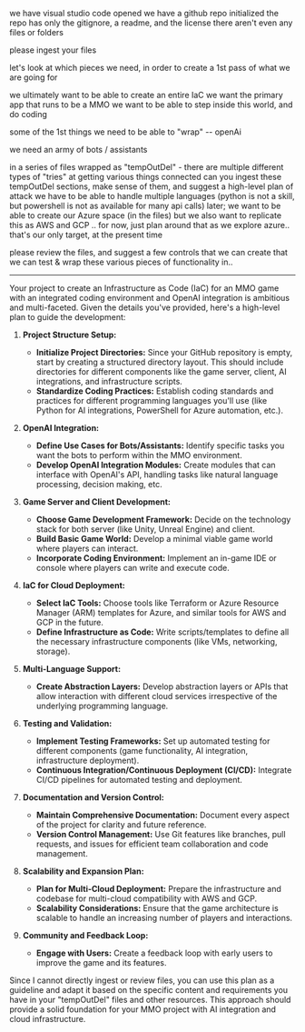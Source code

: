 we have visual studio code opened
we have a github repo initialized
the repo has only the gitignore, a readme, and the license
there aren't even any files or folders

please ingest your files

let's look at which pieces we need, in order to create a 1st pass of what we are going for

we ultimately want to be able to create an entire IaC
we want the primary app that runs to be a MMO
we want to be able to step inside this world, and do coding

some of the 1st things we need to be able to "wrap" -- openAi 

we need an army of bots / assistants

in a series of files wrapped as "tempOutDel" - there are multiple different types of "tries" at getting various things connected 
can you ingest these tempOutDel sections, make sense of them, and suggest a high-level plan of attack
we have to be able to handle multiple languages (python is not a skill, but powershell is not as available for many api calls)
later; we want to be able to create our Azure space (in the files) but we also want to replicate this as AWS and GCP .. for now, just plan around that as we explore azure.. that's our only target, at the present time

please review the files, and suggest a few controls that we can create that we can test & wrap these various pieces of functionality in.. 

-----

Your project to create an Infrastructure as Code (IaC) for an MMO game with an integrated coding environment and OpenAI integration is ambitious and multi-faceted. Given the details you've provided, here's a high-level plan to guide the development:

1. **Project Structure Setup:**
   - **Initialize Project Directories:** Since your GitHub repository is empty, start by creating a structured directory layout. This should include directories for different components like the game server, client, AI integrations, and infrastructure scripts.
   - **Standardize Coding Practices:** Establish coding standards and practices for different programming languages you'll use (like Python for AI integrations, PowerShell for Azure automation, etc.).

2. **OpenAI Integration:**
   - **Define Use Cases for Bots/Assistants:** Identify specific tasks you want the bots to perform within the MMO environment.
   - **Develop OpenAI Integration Modules:** Create modules that can interface with OpenAI's API, handling tasks like natural language processing, decision making, etc.

3. **Game Server and Client Development:**
   - **Choose Game Development Framework:** Decide on the technology stack for both server (like Unity, Unreal Engine) and client.
   - **Build Basic Game World:** Develop a minimal viable game world where players can interact.
   - **Incorporate Coding Environment:** Implement an in-game IDE or console where players can write and execute code.

4. **IaC for Cloud Deployment:**
   - **Select IaC Tools:** Choose tools like Terraform or Azure Resource Manager (ARM) templates for Azure, and similar tools for AWS and GCP in the future.
   - **Define Infrastructure as Code:** Write scripts/templates to define all the necessary infrastructure components (like VMs, networking, storage).

5. **Multi-Language Support:**
   - **Create Abstraction Layers:** Develop abstraction layers or APIs that allow interaction with different cloud services irrespective of the underlying programming language.

6. **Testing and Validation:**
   - **Implement Testing Frameworks:** Set up automated testing for different components (game functionality, AI integration, infrastructure deployment).
   - **Continuous Integration/Continuous Deployment (CI/CD):** Integrate CI/CD pipelines for automated testing and deployment.

7. **Documentation and Version Control:**
   - **Maintain Comprehensive Documentation:** Document every aspect of the project for clarity and future reference.
   - **Version Control Management:** Use Git features like branches, pull requests, and issues for efficient team collaboration and code management.

8. **Scalability and Expansion Plan:**
   - **Plan for Multi-Cloud Deployment:** Prepare the infrastructure and codebase for multi-cloud compatibility with AWS and GCP.
   - **Scalability Considerations:** Ensure that the game architecture is scalable to handle an increasing number of players and interactions.

9. **Community and Feedback Loop:**
   - **Engage with Users:** Create a feedback loop with early users to improve the game and its features.

Since I cannot directly ingest or review files, you can use this plan as a guideline and adapt it based on the specific content and requirements you have in your "tempOutDel" files and other resources. This approach should provide a solid foundation for your MMO project with AI integration and cloud infrastructure.